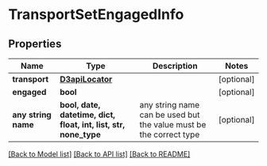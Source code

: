 # TransportSetEngagedInfo


## Properties
Name | Type | Description | Notes
------------ | ------------- | ------------- | -------------
**transport** | [**D3apiLocator**](D3apiLocator.md) |  | [optional] 
**engaged** | **bool** |  | [optional] 
**any string name** | **bool, date, datetime, dict, float, int, list, str, none_type** | any string name can be used but the value must be the correct type | [optional]

[[Back to Model list]](../README.md#documentation-for-models) [[Back to API list]](../README.md#documentation-for-api-endpoints) [[Back to README]](../README.md)


